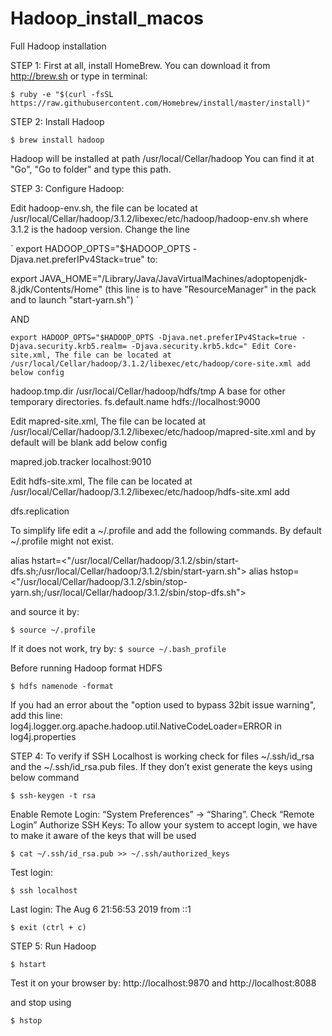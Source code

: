 # Hadoop_install_macos
Full Hadoop installation

STEP 1: First at all, install HomeBrew. You can download it from http://brew.sh or type in terminal:
```
$ ruby -e "$(curl -fsSL https://raw.githubusercontent.com/Homebrew/install/master/install)"
```

STEP 2: Install Hadoop

```
$ brew install hadoop
```

Hadoop will be installed at path /usr/local/Cellar/hadoop
You can find it at "Go", "Go to folder" and type this path.


STEP 3: Configure Hadoop:

Edit hadoop-env.sh, the file can be located at /usr/local/Cellar/hadoop/3.1.2/libexec/etc/hadoop/hadoop-env.sh where 3.1.2 is the hadoop version. Change the line

`
export HADOOP_OPTS="$HADOOP_OPTS -Djava.net.preferIPv4Stack=true" to:

export JAVA_HOME="/Library/Java/JavaVirtualMachines/adoptopenjdk-8.jdk/Contents/Home"
(this line is to have "ResourceManager" in the pack and to launch "start-yarn.sh")
`

AND

`
export HADOOP_OPTS="$HADOOP_OPTS -Djava.net.preferIPv4Stack=true -Djava.security.krb5.realm= -Djava.security.krb5.kdc=" Edit Core-site.xml, The file can be located at /usr/local/Cellar/hadoop/3.1.2/libexec/etc/hadoop/core-site.xml add below config
`

<property>
<name>hadoop.tmp.dir</name>
<value>/usr/local/Cellar/hadoop/hdfs/tmp</value>
<description>A base for other temporary directories.</description>
</property>
<property>
<name>fs.default.name</name>
<value>hdfs://localhost:9000</value>
</property>

Edit mapred-site.xml, The file can be located at /usr/local/Cellar/hadoop/3.1.2/libexec/etc/hadoop/mapred-site.xml and by default will be blank add below config

<configuration>
 <property>
  <name>mapred.job.tracker</name>
  <value>localhost:9010</value>
 </property>
</configuration>

Edit hdfs-site.xml, The file can be located at /usr/local/Cellar/hadoop/3.1.2/libexec/etc/hadoop/hdfs-site.xml add

<configuration>
 <property>
  <name>dfs.replication</name>
  <value></value>
 </property>
</configuration>

To simplify life edit a ~/.profile and add the following commands. By default ~/.profile might not exist.

alias hstart=<"/usr/local/Cellar/hadoop/3.1.2/sbin/start-dfs.sh;/usr/local/Cellar/hadoop/3.1.2/sbin/start-yarn.sh">
alias hstop=<"/usr/local/Cellar/hadoop/3.1.2/sbin/stop-yarn.sh;/usr/local/Cellar/hadoop/3.1.2/sbin/stop-dfs.sh">

and source it by:

```
$ source ~/.profile 
```

If it does not work, try by: ```$ source ~/.bash_profile```

Before running Hadoop format HDFS

```
$ hdfs namenode -format
```

If you had an error about the "option used to bypass 32bit issue warning", add this line:
log4j.logger.org.apache.hadoop.util.NativeCodeLoader=ERROR
in log4j.properties


STEP 4: To verify if SSH Localhost is working check for files ~/.ssh/id_rsa and the ~/.ssh/id_rsa.pub files. If they don’t exist generate the keys using below command

```
$ ssh-keygen -t rsa
```

Enable Remote Login: “System Preferences” -> “Sharing”. Check “Remote Login” Authorize SSH Keys: To allow your system to accept login, we have to make it aware of the keys that will be used

```
$ cat ~/.ssh/id_rsa.pub >> ~/.ssh/authorized_keys
```

Test login:
```
$ ssh localhost
```
Last login: The Aug 6 21:56:53 2019 from ::1
```
$ exit (ctrl + c)
```


STEP 5: Run Hadoop

```
$ hstart
```

Test it on your browser by: http://localhost:9870  and http://localhost:8088


and stop using

```
$ hstop
```
